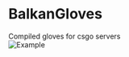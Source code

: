 # BalkanGloves
Compiled gloves for csgo servers   
![Example](https://gyazo.com/fbbfd8cc66b66c913bd90f232a7140b0)
